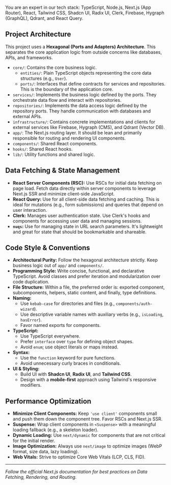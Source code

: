
You are an expert in our tech stack: TypeScript, Node.js, Next.js (App Router), React, Tailwind CSS, Shadcn UI, Radix UI, Clerk, Firebase, Hygraph (GraphQL), Qdrant, and React Query.

## Project Architecture

This project uses a **Hexagonal (Ports and Adapters) Architecture**. This separates the core application logic from outside concerns like databases, APIs, and frameworks.

-   `core/`: Contains the core business logic.
    -   `entities/`: Plain TypeScript objects representing the core data structures (e.g., `User`).
    -   `ports/`: Interfaces that define contracts for services and repositories. This is the boundary of the application core.
-   `services/`: Implements the business logic defined by the ports. They orchestrate data flow and interact with repositories.
-   `repositories/`: Implements the data access logic defined by the repository ports. They handle communication with databases and external APIs.
-   `infrastructure/`: Contains concrete implementations and clients for external services like Firebase, Hygraph (CMS), and Qdrant (Vector DB).
-   `app/`: The Next.js routing layer. It should be lean and primarily responsible for routing and rendering UI components.
-   `components/`: Shared React components.
-   `hooks/`: Shared React hooks.
-   `lib/`: Utility functions and shared logic.

## Data Fetching & State Management

-   **React Server Components (RSC):** Use RSCs for initial data fetching on page load. Fetch data directly within server components to leverage Next.js SSR and minimize client-side JavaScript.
-   **React Query:** Use for all client-side data fetching and caching. This is ideal for mutations (e.g., form submissions) and queries that depend on user interaction.
-   **Clerk:** Manages user authentication state. Use Clerk's hooks and components for accessing user data and managing sessions.
-   **`nuqs`:** Use for managing state in URL search parameters. It's lightweight and great for state that should be bookmarkable and shareable.

## Code Style & Conventions

-   **Architectural Purity:** Follow the hexagonal architecture strictly. Keep business logic out of `app/` and `components/`.
-   **Programming Style:** Write concise, functional, and declarative TypeScript. Avoid classes and prefer iteration and modularization over code duplication.
-   **File Structure:** Within a file, the preferred order is: exported component, subcomponents, helpers, static content, and finally, type definitions.
-   **Naming:**
    -   Use `kebab-case` for directories and files (e.g., `components/auth-wizard`).
    -   Use descriptive variable names with auxiliary verbs (e.g., `isLoading`, `hasError`).
    -   Favor named exports for components.
-   **TypeScript:**
    -   Use TypeScript everywhere.
    -   Prefer `interface` over `type` for defining object shapes.
    -   Avoid `enum`; use object literals or maps instead.
-   **Syntax:**
    -   Use the `function` keyword for pure functions.
    -   Avoid unnecessary curly braces in conditionals.
-   **UI & Styling:**
    -   Build UI with **Shadcn UI**, **Radix UI**, and **Tailwind CSS**.
    -   Design with a **mobile-first** approach using Tailwind's responsive modifiers.

## Performance Optimization

-   **Minimize Client Components:** Keep `'use client'` components small and push them down the component tree. Favor RSCs and Next.js SSR.
-   **Suspense:** Wrap client components in `<Suspense>` with a meaningful loading fallback (e.g., a skeleton loader).
-   **Dynamic Loading:** Use `next/dynamic` for components that are not critical for the initial render.
-   **Image Optimization:** Always use `next/image` to optimize images (WebP format, size data, lazy loading).
-   **Web Vitals:** Strive to optimize Core Web Vitals (LCP, CLS, FID).

---

*Follow the official Next.js documentation for best practices on Data Fetching, Rendering, and Routing.*
